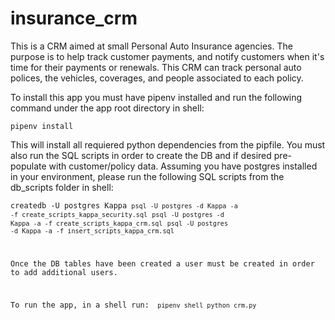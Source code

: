 # insurance_crm


This is a CRM aimed at small Personal Auto Insurance agencies. The purpose is to help track customer payments, and notify customers when it's time for their payments or renewals. This CRM can track personal auto polices, the vehicles, coverages, and people associated to each policy.

To install this app you must have pipenv installed and run the following command under the app root directory in shell:

<code>pipenv install</code>

This will install all requiered python dependencies from the pipfile. 
You must also run the SQL scripts in order to create the DB and if desired pre-populate with customer/policy data.
Assuming you have postgres installed in your environment, please run the following SQL scripts from the db_scripts folder in shell:

<code>createdb -U postgres Kappa
<code>psql -U postgres -d Kappa -a -f create_scripts_kappa_security.sql</code>
<code>psql -U postgres -d Kappa -a -f create_scripts_kappa_crm.sql</code>
<code>psql -U postgres -d Kappa -a -f insert_scripts_kappa_crm.sql</code>

Once the DB tables have been created a user must be created in order to add additional users.

To run the app, in a shell run:
<code>
pipenv shell python crm.py
</code>

